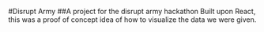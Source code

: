 #Disrupt Army
##A project for the disrupt army hackathon
Built upon React, this was a proof of concept idea of how to visualize the data we were given.
